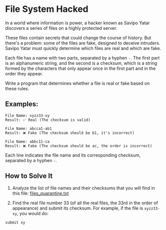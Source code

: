 # File System Hacked

In a world where information is power, a hacker known as Savipo Yatar discovers a series of files on a highly protected server.

These files contain secrets that could change the course of history. But there's a problem: some of the files are fake, designed to deceive intruders. Savipo Yatar must quickly determine which files are real and which are fake.

Each file has a name with two parts, separated by a hyphen `-`. The first part is an alphanumeric string, and the second is a checksum, which is a string formed by the characters that only appear once in the first part and in the order they appear.

Write a program that determines whether a file is real or fake based on these rules.

## Examples:

```
File Name: xyzz33-xy
Result: ✅ Real (The checksum is valid)
```

```
File Name: abcca1-ab1
Result: ❌ Fake (The checksum should be b1, it's incorrect)
```

```
File Name: abbc11-ca
Result: ❌ Fake (The checksum should be ac, the order is incorrect)
```

Each line indicates the file name and its corresponding checksum, separated by a hyphen `-`.

## How to Solve It

1. Analyze the list of file names and their checksums that you will find in this file: [files_quarantine.txt](https://codember.dev/data/files_quarantine.txt)

2. Find the real file number 33 (of all the real files, the 33rd in the order of appearance) and submit its checksum. For example, if the file is `xyzz33-xy`, you would do:

```
submit xy
```
